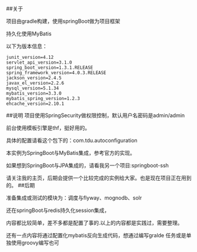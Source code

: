 ##关于

项目由gradle构建，使用springBoot做为项目框架

持久化使用MyBatis

以下为版本信息：

	junit_version=4.12
	servlet_api_version=3.1.0
	spring_boot_version=1.3.1.RELEASE
	spring_framework_version=4.0.3.RELEASE
	jackson_version=2.4.5
	javax_el_version=2.2.6
	mysql_version=5.1.34
	mybatis_version=3.3.0
	mybatis_spring_version=1.2.3
	ehcache_version=2.10.1
	
##说明
项目使用SpringSecurity做权限控制，默认用户名密码是admin/admin

前台使用模板引擎是thf，挺好用的。

具体的配置请看这个包下的：com.tdu.autoconfiguration

本实例为SpringBoot与MyBatis集成，参考官方的实现。

如果想到SpringBoot与JPA集成的，请看我另一个项目:springboot-ssh

请关注我的主页，后期会提供一个比较完成的实例给大家。也是现在项目正在用到的。
##后期

准备集成或测试的模块为：调度与flyway、mognodb、solr

还在springBoot与redis持久化session集成，

内容都比较简单，差不多都是配置了事的.以上的内容都是实践过，需要整理。

还有一点内容将通过配置化mybatis反向生成代码，想通过编写gralde 任务或是单独使用groovy编写也可